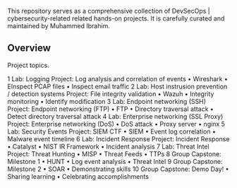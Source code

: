 This repository serves as a comprehensive collection of DevSecOps | cybersecurity-related related hands-on projects. 
It is carefully curated and maintained by Muhammed Ibrahim.
## Overview
Project topics. 

1	Lab: Logging
Project: Log analysis and correlation of events
• Wireshark
• EInspect PCAP files
• Inspect email traffic
2	Lab: Host instrusion prevention / detection systems
Project: File integrity validation
• Wazuh
• Integrity monitoring
• Identify modification
3	Lab: Endpoint networking (SSH)
Project: Endpoint networking (FTP)
• FTP
• Directory traversal attack
• Detect directory traversal attack
4	Lab: Enterprise networking (SSL Proxy)
Project: Enterprise networking (DoS)
• DoS attack
• Proxy server
• nginx
5	Lab: Security Events
Project: SIEM CTF
• SIEM
• Event log correlation
• Malware event timeline
6	Lab: Incident Response
Project: Incident Response
• Catalyst
• NIST IR Framework
• Incident analysis
7	Lab: Threat Intel
Project: Threat Hunting
• MISP
• Threat Feeds
• TTPs
8	Group Capstone: Milestone 1	• HUNT
• Log event analysis
• Threat Intel
9	Group Capstone: Milestone 2	• SOAR
• Demonstrating skills
10	Group Capstone: Demo Day!	• Sharing learning
• Celebrating accomplishments

